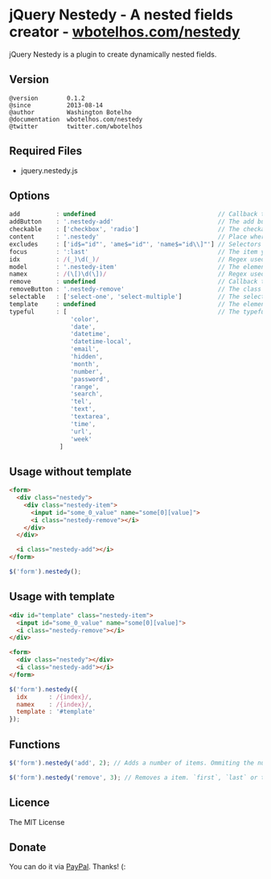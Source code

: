 # jQuery Nestedy - A nested fields creator - [wbotelhos.com/nestedy](http://wbotelhos.com/nestedy)

jQuery Nestedy is a plugin to create dynamically nested fields.

## Version

```
@version        0.1.2
@since          2013-08-14
@author         Washington Botelho
@documentation  wbotelhos.com/nestedy
@twitter        twitter.com/wbotelhos
```

## Required Files

+ jquery.nestedy.js

## Options

```js
add          : undefined                                  // Callback trigged when the add button is clicked.
addButton    : '.nestedy-add'                             // The add button element.
checkable    : ['checkbox', 'radio']                      // The checkable fields. This fields will be checked with checked="checked".
content      : '.nestedy'                                 // Place where the items will be copied.
excludes     : ['id$="id"', 'ame$="id"', 'name$="id\\]"'] // Selectors used to exclude field of a item before clone it.
focus        : ':last'                                    // The item you want focus, you can choose `:first`, `:last` or `undefined`.
idx          : /(_)\d(_)/                                 // Regex used to find the dynamic parte of the id of the field that will be changed.
model        : '.nestedy-item'                            // The element inside the `content` that will be used as a model to be cloned.
namex        : /(\[)\d(\])/                               // Regex used to find the dynamic parte of the name of the field that will be changed.
remove       : undefined                                  // Callback trigged before an item be removed.
removeButton : '.nestedy-remove'                          // The class name of the remove button.
selectable   : ['select-one', 'select-multiple']          // The selectable fields. This fields will be selected with selected="selected"
template     : undefined                                  // The element inside the `body` that will be used as a model to be cloned.
typeful      : [                                          // The typeful fields.
                 'color',
                 'date',
                 'datetime',
                 'datetime-local',
                 'email',
                 'hidden',
                 'month',
                 'number',
                 'password',
                 'range',
                 'search',
                 'tel',
                 'text',
                 'textarea',
                 'time',
                 'url',
                 'week'
              ]
```

## Usage without template

```html
<form>
  <div class="nestedy">
    <div class="nestedy-item">
      <input id="some_0_value" name="some[0][value]">
      <i class="nestedy-remove"></i>
    </div>
  </div>

  <i class="nestedy-add"></i>
</form>
```

```js
$('form').nestedy();
```

## Usage with template

```html
<div id="template" class="nestedy-item">
  <input id="some_0_value" name="some[0][value]">
  <i class="nestedy-remove"></i>
</div>

<form>
  <div class="nestedy"></div>
  <i class="nestedy-add"></i>
</form>
```

```js
$('form').nestedy({
  idx      : /{index}/,
  namex    : /{index}/,
  template : '#template'
});
```

## Functions

```js
$('form').nestedy('add', 2); // Adds a number of items. Ommiting the number, 1 is de default.

$('form').nestedy('remove', 3); // Removes a item. `first`, `last` or the number. Ommiting it, last is de default.
```

## Licence

The MIT License

## Donate

You can do it via [PayPal](https://www.paypal.com/cgi-bin/webscr?cmd=_donations&business=X8HEP2878NDEG&item_name=jQuery%20Nestedy). Thanks! (:
